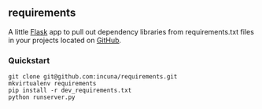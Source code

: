 ## requirements

A little [Flask](<http://flask.pocoo.org/>) app to pull out dependency libraries
from requirements.txt files in your projects located on [GitHub](<http://github.com/>).


### Quickstart

    git clone git@github.com:incuna/requirements.git
    mkvirtualenv requirements
    pip install -r dev_requirements.txt
    python runserver.py
